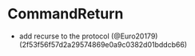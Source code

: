 # CommandReturn

* add recurse to the protocol (@Euro20179) (2f53f56f57d2a29574869e0a9c0382d01bddcb66)


